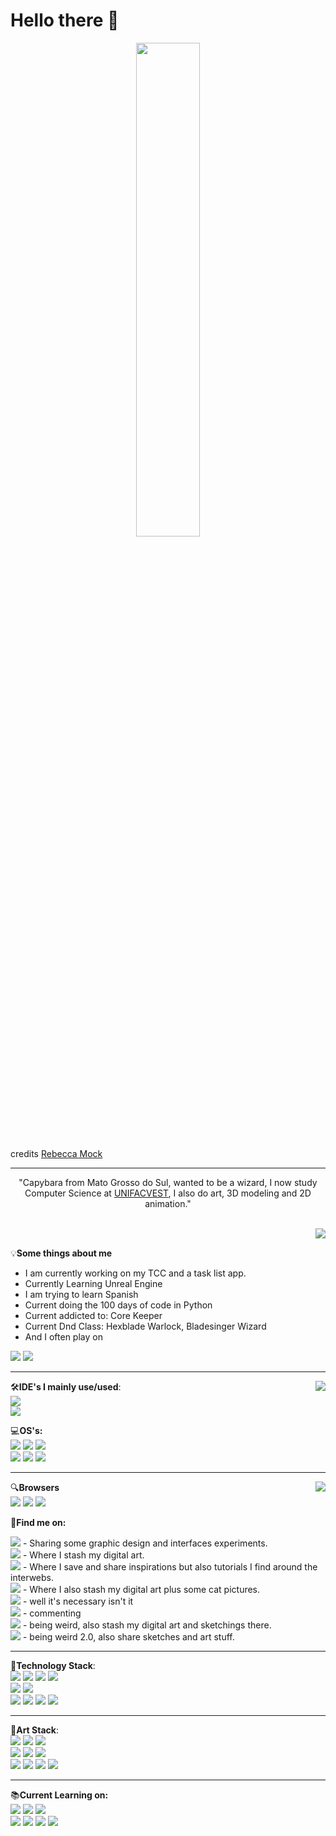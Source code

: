 # Hello there 👋
<p align="center" width="100%">
    <img width="45%" src="https://64.media.tumblr.com/3410c84949b9dca78b91a5af6e235008/a59b5c83ea131d04-01/s400x600/5a6bf1f5497f0d4bc8d004ab75c64a30877ff082.gif">
</p>
credits <a href="https://rebeccamock.tumblr.com/">Rebecca Mock</a>

<!--Linktree when I finish it
<p align="center" width="10%">
    <a href="#"><img src="https://img.shields.io/badge/linktree-39E09B?style=for-the-badge&logo=linktree&logoColor=white"/></a>
</p>-->

  -------------------------------------------------------------------------------------------------------------------------------------------------------------------   
  <p align="center">
    "Capybara from Mato Grosso do Sul, wanted to be a wizard, I now study Computer Science at <a href="https://www.unifacvest.edu.br/">UNIFACVEST</a>, I also do art, 3D modeling and 2D animation."
    </p>

    
<br>
<a href="https://github.com/anuraghazra/github-readme-stats">
  <img align="right" src="https://github-readme-stats.vercel.app/api?username=the4rcanist&show_icons=true&theme=tokyonight" />
</a>
<br>

💡<strong>Some things about me</strong>
- I am currently working on my TCC and a task list app.
- Currently Learning Unreal Engine
- I am trying to learn Spanish
- Current doing the 100 days of code in Python
- Current addicted to: Core Keeper
- Current Dnd Class: Hexblade Warlock, Bladesinger Wizard
- And I often play on
<img witdth="30%" src="https://img.shields.io/badge/Riot_Games-D32936?style=for-the-badge&logo=riot-games&logoColor=white"/>
<img witdth="30%" src="https://img.shields.io/badge/Steam-000000?style=for-the-badge&logo=steam&logoColor=white"/>



  -------------------------------------------------------------------------------------------------------------------------------------------------------------------

<a href="https://github.com/anuraghazra/github-readme-stats">
  <img align="right" src="https://github-readme-stats.vercel.app/api/top-langs/?username=the4rcanist&langs_count=5&theme=tokyonight&layout=compact" />
</a>

🛠<strong>IDE's I mainly use/used</strong>:
<br>
<img witdth="30%" src="https://img.shields.io/badge/PyCharm-000000.svg?&style=for-the-badge&logo=PyCharm&logoColor=white"/>
<br>
<img witdth="30%" src="https://img.shields.io/badge/Visual_Studio_Code-0078D4?style=for-the-badge&logo=visual%20studio%20code&logoColor=white"/>

💻<strong>OS's:</strong>
<br>
<img witdth="30%" src="https://img.shields.io/badge/Android-3DDC84?style=for-the-badge&logo=android&logoColor=white"/>
<img witdth="30%" src="https://img.shields.io/badge/Arch_Linux-1793D1?style=for-the-badge&logo=arch-linux&logoColor=white"/>
<img witdth="30%" src="https://img.shields.io/badge/Kali_Linux-557C94?style=for-the-badge&logo=kali-linux&logoColor=white"/>
<br>
<img witdth="30%" src="https://img.shields.io/badge/Tails%20-56347C?&style=for-the-badge&logo=tails&logoColor=white"/>
<img witdth="30%" src="https://img.shields.io/badge/Ubuntu-E95420?style=for-the-badge&logo=ubuntu&logoColor=white"/>
<img witdth="30%" src="https://img.shields.io/badge/Windows-0078D6?style=for-the-badge&logo=windows&logoColor=white"/>


  -------------------------------------------------------------------------------------------------------------------------------------------------------------------

<a href="https://github.com/anuraghazra/github-readme-stats">
  <img align="right" src="https://github-readme-stats.vercel.app/api/wakatime?username=the4rcanist&theme=tokyonight" />
</a>

🔍<strong>Browsers</strong>
<br>
    <img witdth="30%" src="https://img.shields.io/badge/Brave-FF1B2D?style=for-the-badge&logo=Brave&logoColor=white"/>
    <img witdth="30%" src="https://img.shields.io/badge/Google_chrome-4285F4?style=for-the-badge&logo=Google-chrome&logoColor=white"/>
    <img witdth="30%" src="https://img.shields.io/badge/Tor_Browser-7D4698?style=for-the-badge&logo=Tor-Browser&logoColor=white"/>
    

<!--Playstore when I finish it
- I create Android games for CRYOGEN on
https://img.shields.io/badge/Google_Play-414141?style=for-the-badge&logo=google-play&logoColor=white and 
https://img.shields.io/badge/App_Store-0D96F6?style=for-the-badge&logo=app-store&logoColor=white
-->
<!--Blogs when I finish them
- I often (or not) write about programming, art, life, cats, travelling and etc on 
https://img.shields.io/badge/dev.to-0A0A0A?style=for-the-badge&logo=devdotto&logoColor=white
https://img.shields.io/badge/Hashnode-2962FF?style=for-the-badge&logo=hashnode&logoColor=white
https://img.shields.io/badge/Medium-12100E?style=for-the-badge&logo=medium&logoColor=white
and on my personal website running on 

-->

<!--Gumroad when I finish it
- Every one of my brushes, resources and etc are on https://img.shields.io/badge/GUMROAD-36a9ae?style=for-the-badge&logo=gumroad&logoColor=white
-->

<!--Animations when I finish them
- You can find my animations on https://img.shields.io/badge/Amazon%20Prime-00A8E1?style=for-the-badge&logo=netflix&logoColor=white
https://img.shields.io/badge/Netflix-E50914?style=for-the-badge&logo=netflix&logoColor=white
-->

🌻<strong>Find me on:</strong>

<a href="https://www.behance.net/marypamplona"><img witdth="30%" src="https://img.shields.io/badge/-Behance-blue?style=for-the-badge&logo=behance&logoColor=white"/></a> - Sharing some graphic design and interfaces experiments.
<br>
<a href="https://www.deviantart.com/arcaneebrush"><img witdth="30%" src="https://img.shields.io/badge/DeviantArt-05CC47?style=for-the-badge&logo=deviantart&logoColor=white"/></a> - Where I stash my digital art.
<br>
<a href="https://www.pinterest.com/the4rcanist/"><img witdth="30%" src="https://img.shields.io/badge/Pinterest-%23E60023.svg?&style=for-the-badge&logo=Pinterest&logoColor=white"/></a> - Where I save and share inspirations but also tutorials I find around the interwebs.
<br>
<a href="https://www.instagram.com/the4rcanist/"><img witdth="30%" src="https://img.shields.io/badge/Instagram-E4405F?style=for-the-badge&logo=instagram&logoColor=white"/></a> - Where I also stash my digital art plus some cat pictures.
<br>
<a href="https://www.linkedin.com/in/mary-pamplona-96a609172/"><img witdth="30%" src="https://img.shields.io/badge/LinkedIn-0077B5?style=for-the-badge&logo=linkedin&logoColor=white"/></a> - well it's necessary isn't it
<br>
<a href="https://www.reddit.com/user/the4rcanist"><img witdth="30%" src="https://img.shields.io/badge/Reddit-FF4500?style=for-the-badge&logo=reddit&logoColor=white"/></a> - commenting
<br>
<a href="https://the4rcanist.tumblr.com/"><img witdth="30%" src="https://img.shields.io/badge/Tumblr-%2336465D.svg?&style=for-the-badge&logo=Tumblr&logoColor=white"/></a> - being weird, also stash my digital art and sketchings there.
<br>
<a href="https://twitter.com/the4rcanist"><img witdth="30%" src="https://img.shields.io/badge/Twitter-1DA1F2?style=for-the-badge&logo=twitter&logoColor=white"/></a> - being weird 2.0, also share sketches and art stuff.
<br>


  -------------------------------------------------------------------------------------------------------------------------------------------------------------------

<!--Gmail e proton
Gmail badge seguido do gmailhttps://img.shields.io/badge/Gmail-D14836?style=for-the-badge&logo=gmail&logoColor=white

Proton mail seguido do email
https://img.shields.io/badge/ProtonMail-8B89CC?style=for-the-badge&logo=protonmail&logoColor=white

Twitch
https://img.shields.io/badge/Twitch-9146FF?style=for-the-badge&logo=twitch&logoColor=white

Youtube
https://img.shields.io/badge/YouTube-FF0000?style=for-the-badge&logo=youtube&logoColor=white
-->

<!-- Code challenges
Codechef seguido do user
https://img.shields.io/badge/Codechef-%23B92B27.svg?&style=for-the-badge&logo=Codechef&logoColor=white

Codeforces seguido do user
https://img.shields.io/badge/Codeforces-445f9d?style=for-the-badge&logo=Codeforces&logoColor=white

Codepen seguido do user
https://img.shields.io/badge/Codepen-000000?style=for-the-badge&logo=codepen&logoColor=white

Codewards seguido do user
https://img.shields.io/badge/Codewars-B1361E?style=for-the-badge&logo=Codewars&logoColor=white

ResearchGate
https://img.shields.io/badge/Research_Gate-00CCBB.svg?&style=for-the-badge&logo=ResearchGate&logoColor=white

SoloLearn
https://img.shields.io/badge/-Sololearn-3a464b?style=for-the-badge&logo=Sololearn&logoColor=white

Stack Overflow
https://img.shields.io/badge/Stack_Overflow-FE7A16?style=for-the-badge&logo=stack-overflow&logoColor=white

TikTok
https://img.shields.io/badge/TikTok-000000?style=for-the-badge&logo=tiktok&logoColor=white
-->

<!--Hackearth e Rank
Hackerearth seguido do user
https://img.shields.io/badge/HackerEarth-%232C3454.svg?&style=for-the-badge&logo=HackerEarth&logoColor=Blue

Hackerrank seguido do user
https://img.shields.io/badge/-Hackerrank-2EC866?style=for-the-badge&logo=HackerRank&logoColor=white
-->

<!--Kaggle
https://img.shields.io/badge/Kaggle-20BEFF?style=for-the-badge&logo=Kaggle&logoColor=white

Leetcode
https://img.shields.io/badge/-LeetCode-FFA116?style=for-the-badge&logo=LeetCode&logoColor=black
-->

<!-- 
--- My Groups:

- I run a Brazilian programming teaching server on discord
https://img.shields.io/badge/Discord-7289DA?style=for-the-badge&logo=discord&logoColor=white

- I also run a Reddit server for people who wanna learn art and programming
https://aleen42.github.io/badges/src/reddit.svg-->

🔮<strong>Technology Stack</strong>:
<br>
<img witdth="30%" src="https://img.shields.io/badge/HTML-239120?style=for-the-badge&logo=html5&logoColor=white"/>
<img witdth="30%" src="https://img.shields.io/badge/CSS-239120?&style=for-the-badge&logo=css3&logoColor=white"/>
<img witdth="30%" src="https://img.shields.io/badge/JavaScript-F7DF1E?style=for-the-badge&logo=javascript&logoColor=black"/>
<img witdth="30%" src="https://img.shields.io/badge/Python-3776AB?style=for-the-badge&logo=python&logoColor=white"/>
<br>
<img witdth="30%" src="https://img.shields.io/badge/GIT-E44C30?style=for-the-badge&logo=git&logoColor=white"/>
<img witdth="30%" src="https://img.shields.io/badge/powershell-5391FE?style=for-the-badge&logo=powershell&logoColor=white"/>
<br>
<img witdth="30%" src="https://img.shields.io/badge/LibreOffice-18A303?style=for-the-badge&logo=LibreOffice&logoColor=white"/>
<img witdth="30%" src="https://img.shields.io/badge/Microsoft_Access-A4373A?style=for-the-badge&logo=microsoft-access&logoColor=white"/>
<img witdth="30%" src="https://img.shields.io/badge/Notion-000000?style=for-the-badge&logo=notion&logoColor=white"/>
<img witdth="30%" src="https://img.shields.io/badge/Trello-0052CC?style=for-the-badge&logo=trello&logoColor=white"/>


  -------------------------------------------------------------------------------------------------------------------------------------------------------------------


🎨<strong>Art Stack</strong>:
<br>
<img witdth="30%" src="https://img.shields.io/badge/Adobe%20after%20affects-CF96FD?style=for-the-badge&logo=Adobe%20after%20effects&logoColor=393665"/>
<img witdth="30%" src="https://img.shields.io/badge/Adobe%20Illustrator-FF9A00?style=for-the-badge&logo=adobe%20illustrator&logoColor=white"/>
<img witdth="30%" src="https://img.shields.io/badge/Adobe%20InDesign-FF3366?style=for-the-badge&logo=Adobe%20InDesign&logoColor=white"/>
<br>
<img witdth="30%" src="https://img.shields.io/badge/Adobe%20Lightroom-31A8FF?style=for-the-badge&logo=Adobe%20Lightroom&logoColor=white"/>
<img witdth="30%" src="https://img.shields.io/badge/Adobe%20Photoshop-31A8FF?style=for-the-badge&logo=Adobe%20Photoshop&logoColor=black"/>
<img witdth="30%" src="https://img.shields.io/badge/Adobe%20XD-470137?style=for-the-badge&logo=Adobe%20XD&logoColor=#FF61F6"/>
<br>
<img witdth="30%" src="https://img.shields.io/badge/blender-%23F5792A.svg?style=for-the-badge&logo=blender&logoColor=white"/>
<img witdth="30%" src="https://img.shields.io/badge/Canva-%2300C4CC.svg?&style=for-the-badge&logo=Canva&logoColor=white"/>
<img witdth="30%" src="https://img.shields.io/badge/Figma-F24E1E?style=for-the-badge&logo=figma&logoColor=white"/>
<img witdth="30%" src="https://img.shields.io/badge/Inkscape-000000?style=for-the-badge&logo=Inkscape&logoColor=white"/>


  -------------------------------------------------------------------------------------------------------------------------------------------------------------------

<!-- Other stuf
- Wanna pay me a coffee?
https://img.shields.io/badge/Buy_Me_A_Coffee-FFDD00?style=for-the-badge&logo=buy-me-a-coffee&logoColor=black

https://img.shields.io/badge/Ko--fi-F16061?style=for-the-badge&logo=ko-fi&logoColor=white

https://img.shields.io/badge/Patreon-F96854?style=for-the-badge&logo=patreon&logoColor=white

https://img.shields.io/badge/PayPal-00457C?style=for-the-badge&logo=paypal&logoColor=white

https://img.shields.io/badge/picpay-21C25E?style=for-the-badge&logo=picpay&logoColor=white

https://img.shields.io/badge/Bitcoin-000000?style=for-the-badge&logo=bitcoin&logoColor=white

https://img.shields.io/badge/dash-008DE4?style=for-the-badge&logo=dash&logoColor=white

https://img.shields.io/badge/Ethereum-3C3C3D?style=for-the-badge&logo=Ethereum&logoColor=white

- You can find my soundtracks on:
https://img.shields.io/badge/last.fm-D51007?style=for-the-badge&logo=last.fm&logoColor=white
https://img.shields.io/badge/SoundCloud-FF3300?style=for-the-badge&logo=soundcloud&logoColor=white
https://img.shields.io/badge/Spotify-1ED760?&style=for-the-badge&logo=spotify&logoColor=white
https://img.shields.io/badge/YouTube_Music-FF0000?style=for-the-badge&logo=youtube-music&logoColor=white
-->

📚<strong>Current Learning on:</strong>
<br>
<img witdth="30%" src="https://img.shields.io/badge/Codecademy-FFF0E5?style=for-the-badge&logo=codecademy&logoColor=303347"/>
<img witdth="30%" src="https://img.shields.io/badge/Coursera-0056D2?style=for-the-badge&logo=Coursera&logoColor=white"/>
<img witdth="30%" src="https://img.shields.io/badge/freecodecamp-27273D?style=for-the-badge&logo=freecodecamp&logoColor=white"/>
<br>
<img witdth="30%" src="https://img.shields.io/badge/Future%20Learn-000000?style=for-the-badge&logo=futurelearn&logoColor=white"/>
<img witdth="30%" src="https://img.shields.io/badge/skill%20share-002333?style=for-the-badge&logo=skillshare&logoColor=white"/>
<img witdth="30%" src="https://img.shields.io/badge/Udacity-grey?style=for-the-badge&logo=udacity&logoColor=#5FCFEE"/>
<img witdth="30%" src="https://img.shields.io/badge/Udemy-EC5252?style=for-the-badge&logo=Udemy&logoColor=white"/>
